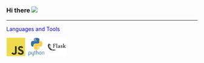### Hi there <img src="https://raw.githubusercontent.com/MartinHeinz/MartinHeinz/master/wave.gif" width="30px">

*** 
 <span style="color:blue">Languages and Tools </span>

<img src="https://github.com/devicons/devicon/blob/master/icons/javascript/javascript-original.svg" alt="JavaScript Logo" width="50px" height="50px">
<img src="https://github.com/devicons/devicon/blob/master/icons/python/python-original-wordmark.svg" alt="Python Logo" width="50px" height="50px">
<img src="https://github.com/devicons/devicon/blob/master/icons/flask/flask-original-wordmark.svg" alt="Flask Logo" width="50px" height="50px">

<!--
**ElenkaSan/ElenkaSan** is a ✨ _special_ ✨ repository because its `README.md` (this file) appears on your GitHub profile.

Here are some ideas to get you started:

- 🔭 I’m currently working on ...
- 🌱 I’m currently learning ...
- 👯 I’m looking to collaborate on ...
- 🤔 I’m looking for help with ...
- 💬 Ask me about ...
- 📫 How to reach me: ...
- 😄 Pronouns: ...
- ⚡ Fun fact: ...
-->
